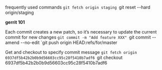 frequently used commands
`git fetch origin staging
`git reset --hard origin/staging


**gerrit 101**

Each commit creates a new patch, so it’s necessary to update the current commit for new changes
`git commit -m "Add feature XXX"
`git commit --amend --no-edit
`git push origin HEAD:refs/for/master

Get and checkout to specify commit message
`git fetch origin 6937df5b42b2b0b9d56603cc95c28f5410b7adf6
`git checkout 6937df5b42b2b0b9d56603cc95c28f5410b7adf6